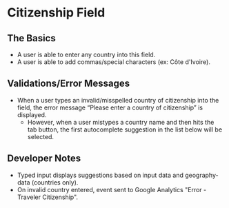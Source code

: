 # Citizenship Field

## The Basics
* A user is able to enter any country into this field. 
* A user is able to add commas/special characters (ex: Côte d'Ivoire).

## Validations/Error Messages
* When a user types an invalid/misspelled country of citizenship into the field, the error message “Please enter a country of citizenship” is displayed.
    * However, when a user mistypes a country name and then hits the tab button, the first autocomplete suggestion in the list below will be selected.

## Developer Notes
* Typed input displays suggestions based on input data and geography-data (countries only).
* On invalid country entered, event sent to Google Analytics "Error - Traveler Citizenship".


